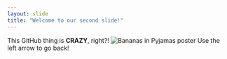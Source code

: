 ```yaml
---
layout: slide
title: "Welcome to our second slide!"
---
```

This GitHub thing is **CRAZY**, right?! ![Bananas in Pyjamas poster](https://m.media-amazon.com/images/M/MV5BNWU0ODdmMDctNmM5Ni00ZTVmLTg4ZDMtNjIyMjcwYWE5OGE3XkEyXkFqcGdeQXVyNTE1NjY5Mg@@._V1_UY1200_CR93,0,630,1200_AL_.jpg)
Use the left arrow to go back!

